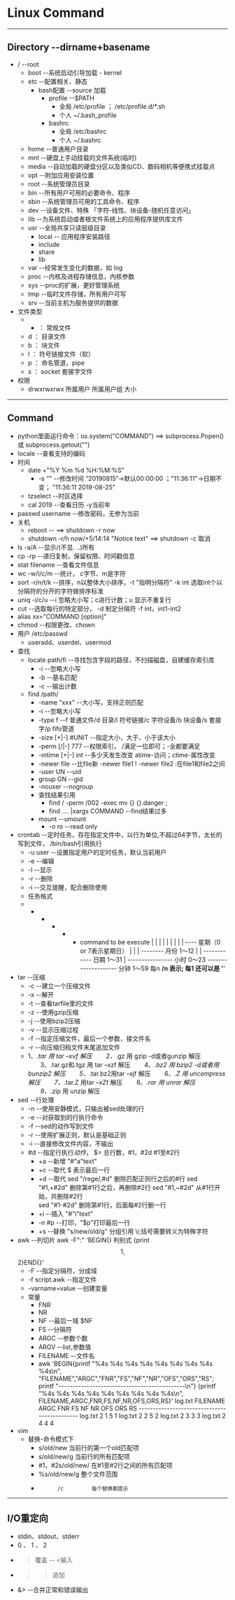 # Linux Command

----
## Directory   --dirname+basename
- /  --root
	- boot  --系统启动引导加载 - kernel
	- etc  --配置相关、静态
		- bash配置   --source 加载
			- profile   --$PATH
				- 全局 /etc/profile ； /etc/profile.d/*.sh
				- 个人 ~/.bash_profile
			- bashrc
				- 全局 /etc/bashrc
				- 个人 ~/.bashrc
	- home  --普通用户目录
	- mnt  --硬盘上手动挂载的文件系统(临时)
	- media  --自动加载的硬盘分区以及类似CD、数码相机等便携式挂载点
	- opt  --附加应用安装位置
	- root  --系统管理员目录
	- bin  --所有用户可用的必要命令、程序
	- sbin  --系统管理员可用的工具命令、程序
	- dev  --设备文件、特殊 「字符-线性、块设备-随机任意访问」
	- lib  --为系统启动或者根文件系统上的应用程序提供库文件
	- usr  --全局共享只读层级目录
		- local  -- 应用程序安装路径
		- include
		- share
		- lib
	- var  --经常发生变化的数据，如 log
	- proc  --内核及进程存储信息，内核参数
	- sys  --proc的扩展，更好管理系统
	- tmp  --临时文件存储，所有用户可写
	- srv  --当前主机为服务提供的数据
- 文件类型
	- - ： 常规文件
	- d ： 目录文件
	- b ： 块文件
	- l ： 符号链接文件（软）
	- p ： 命名管道，pipe
	- s ： socket 套接字文件
- 权限
	- drwxrwxrwx  所属用户  所属用户组  大小
----
## Command
- python里面运行命令：os.system("COMMAND")  ==> subprocess.Popen() 或 subprocess.getout("")
- locale  --查看支持的编码
- 时间
	- date +"%Y %m %d %H:%M:%S"
		- -s ""  --修改时间 “20190815”->默认00:00:00 ；"11:36:11"->日期不变； "11:36:11 2019-08-25"
	- tzselect  --时区选择
	- cal 2019  --查看日历  -y当前年
- passwd username --修改密码，无参为当前
- 关机
	- reboot  -- ==> shutdown -r now
	- shutdown -r/h now/+5/14:14 "Notice text"  ==> shutdown -c 取消
- ls -a/A  --显示/(不显. ..)所有
- cp -rp  --递归复制，保留权限、时间戳信息
- stat filename  --查看文件信息
- wc -w/l/c/m  --统计， c字节、m是字符
- sort -r/n/t/k --排序，n以整体大小排序，-t "指明分隔符" -k int   选取int个以分隔符的分开的字符做排序标准
- uniq -i/c/u   --i 忽略大小写；c进行计数；u 显示不重复行
- cut  --选取每行的特定部分， -d 制定分隔符 -f int，int1-int2 
- alias xx="COMMAND [option]"
- chmod  --权限更改、chown
- 用户  /etc/passwd
	- useradd、userdel、usermod
- 查找
	- locate path/fi   --寻找包含字段的路径，不扫描磁盘，自建缓存索引库
		- -i   --忽略大小写
		- -b   --基名匹配
		- -c   --输出计数
	- find /path/
		- -name "xxx"    --大小写，支持正则匹配
		- -i   --忽略大小写
		- -type f   --f 普通文件/d 目录/l 符号链接/c 字符设备/b 块设备/s 套接字/p fifo管道
		- -size [+|-] #UNIT   --指定大小，大于、小于该大小
		- -perm [/|-] 777    --权限索引， /满足一位即可；-全都要满足
		- -mtime [+|-] int    --多少天发生改变 atime-访问；ctime-属性改变
		- -newer file    --比file新   -newer file1 ! -newer file2 :在file1和file2之间
		- -user UN   --uid
		- group GN   --gid
		- -nouser   --nogroup
		- 查找结果引用
			- find / -perm /002 -exec mv {} {}.danger \;
			- find .... |xargs COMMAND    --find结果过多
		- mount   --umount
			- -o ro    --read only
- crontab    --定时任务，存在指定文件中，以行为单位,不超过64字节，太长的写到文件， /bin/bash引用执行
	- -u user   --设置指定用户的定时任务，默认当前用户
	- -e    --编辑
	- -l    --显示
	- -r    --删除
	- -i    --交互提醒，配合删除使用
	- 任务格式
	- *   *   *   *   *  command to be execute
		|   |   |   |   |
		|   |   |   |   ---- 星期（0 or 7表示星期日）
		|   |   |   -------- 月份 1～12
		|   |   ------------ 日期 1～31
		|   ---------------- 小时 0～23
		-------------------- 分钟 1～59      每n    **/n 表示; 每1 还可以是 '**'
- tar    --压缩
	- -c    --建立一个压缩文件
	- -x    --解开
	- -t    --查看tarfile里的文件
	- -z    --使用gzip压缩
	- -j    --使用bzip2压缩
	- -v    --显示压缩过程
	- -f    --指定压缩文件，最后一个参数，接文件名
	- -r    --向压缩归档文件末尾追加文件
	- 1、*.tar 用 tar –xvf 解压 
　　2、*.gz 用 gzip -d或者gunzip 解压 
　　3、.tar.gz和.tgz 用 tar –xzf 解压 
　　4、*.bz2 用 bzip2 -d或者用bunzip2 解压 
　　5、*.tar.bz2用tar –xjf 解压 
　　6、*.Z 用 uncompress 解压 
　　7、*.tar.Z 用tar –xZf 解压 
　　8、*.rar 用 unrar 解压 
　　9、*.zip 用 unzip 解压
- sed     --行处理
	- -n    --使用安静模式，只输出被sed处理的行
	- -e    --对获取到的行执行命令
	- -f    --sed的动作写到文件
	- -r    --使用扩展正则，默认是基础正则
	- -i    --直接修改文件内容，不输出
	- #d    --指定行执行*动作*，  $= 总行数，#1，#2d   #1至#2行
		- +a   --新增  "#"a"text"
		- +c   --取代  $ 表示最后一行
		- +d   --取代   sed "/rege/,#d"    删除匹配正则行之后的#行
										sed "#1,+#2d"     删除第#1行之后，再删除#2行
										sed "#1,~#2d"     从#1行开始，共删除#2行       
										sed "#1-#2d"      删除第#1行，后面每#2行删一行
		- +i   --插入  "#"i"text"
		- -n #p    --打印，"\$p"打印最后一行
		- +s   --替换    "s/new/old/g"     分组引用  \i;括号需要转义为特殊字符
- awk    --列切片   awk -F":" 'BEGIN{} 判别式 {print $$1,$$2}END{}'
	- -F    --指定分隔符，分成域
	- -f script.awk     --指定文件
	- -varname=value    --创建变量
	- 常量
		- FNR
		- NR
		- NF    --最后一域 $NF
		- FS    --分隔符
		- ARGC    --参数个数
		- ARGV    --list,参数值
		- FILENAME    --文件名
		- awk 'BEGIN{printf "%4s %4s %4s %4s %4s %4s %4s %4s %4s\n",
										"FILENAME","ARGC","FNR","FS","NF","NR","OFS","ORS","RS";
										printf "---------------------------------------------\n"} 
									{printf "%4s %4s %4s %4s %4s %4s %4s %4s %4s\n",
										FILENAME,ARGC,FNR,FS,NF,NR,OFS,ORS,RS}'  log.txt
				FILENAME ARGC  FNR   FS   NF   NR  OFS  ORS   RS
				---------------------------------------------
				log.txt    2    1         5    1
				log.txt    2    2         5    2
				log.txt    2    3         3    3
				log.txt    2    4         4    4
- vim
	- 替换-命令模式下
		- s/old/new            当前行的第一个old匹配项
		- s/old/new/g          当前行的所有匹配项
		- #1，#2s/old/new/     在#1至#2行之间的所有匹配项
		- %s/old/new/g         整个文件范围
		-           /c         每个替换都提示
----
## I/O重定向
- stdin、stdout、stderr
-   0  、  1   、  2   
- > 覆盖    -- <输入
- >> 追加
- &>   --合并正常和错误输出
